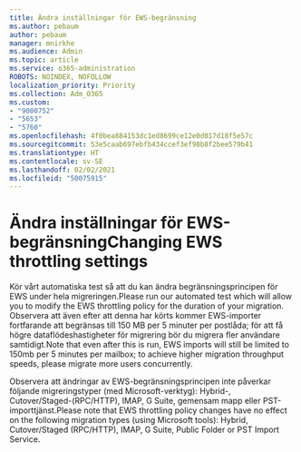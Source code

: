 ```yaml
---
title: Ändra inställningar för EWS-begränsning
ms.author: pebaum
author: pebaum
manager: mnirkhe
ms.audience: Admin
ms.topic: article
ms.service: o365-administration
ROBOTS: NOINDEX, NOFOLLOW
localization_priority: Priority
ms.collection: Adm_O365
ms.custom:
- "9000752"
- "5653"
- "5760"
ms.openlocfilehash: 4f0bea884153dc1ed8699ce12e0d017d18f5e57c
ms.sourcegitcommit: 53e5caab697ebfb434ccef3ef98b8f2bee579b41
ms.translationtype: HT
ms.contentlocale: sv-SE
ms.lasthandoff: 02/02/2021
ms.locfileid: "50075915"
---
```

# <a name="changing-ews-throttling-settings"></a><span data-ttu-id="a2c5f-102">Ändra inställningar för EWS-begränsning</span><span class="sxs-lookup"><span data-stu-id="a2c5f-102">Changing EWS throttling settings</span></span>

<span data-ttu-id="a2c5f-103">Kör vårt automatiska test så att du kan ändra begränsningsprincipen för EWS under hela migreringen.</span><span class="sxs-lookup"><span data-stu-id="a2c5f-103">Please run our automated test which will allow you to modify the EWS throttling policy for the duration of your migration.</span></span> <span data-ttu-id="a2c5f-104">Observera att även efter att denna har körts kommer EWS-importer fortfarande att begränsas till 150 MB per 5 minuter per postlåda; för att få högre dataflödeshastigheter för migrering bör du migrera fler användare samtidigt.</span><span class="sxs-lookup"><span data-stu-id="a2c5f-104">Note that even after this is run, EWS imports will still be limited to 150mb per 5 minutes per mailbox; to achieve higher migration throughput speeds, please migrate more users concurrently.</span></span>

<span data-ttu-id="a2c5f-105">Observera att ändringar av EWS-begränsningsprincipen inte påverkar följande migreringstyper (med Microsoft-verktyg): Hybrid-, Cutover/Staged-(RPC/HTTP), IMAP, G Suite, gemensam mapp eller PST-importtjänst.</span><span class="sxs-lookup"><span data-stu-id="a2c5f-105">Please note that EWS throttling policy changes have no effect on the following migration types (using Microsoft tools): Hybrid, Cutover/Staged (RPC/HTTP), IMAP, G Suite, Public Folder or PST Import Service.</span></span>